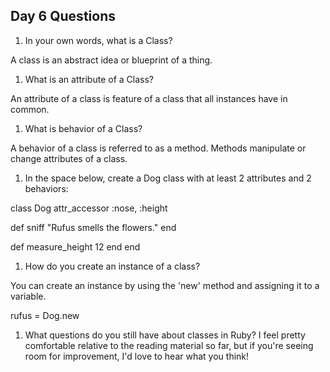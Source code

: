 ## Day 6 Questions

1. In your own words, what is a Class?

A class is an abstract idea or blueprint of a thing.

1. What is an attribute of a Class?

An attribute of a class is feature of a class that all instances have in common.

1. What is behavior of a Class?

A behavior of a class is referred to as a method. Methods manipulate or change attributes of a class.

1. In the space below, create a Dog class with at least 2 attributes and 2 behaviors:

class Dog
  attr_accessor :nose, :height

  def sniff
  "Rufus smells the flowers."
  end

  def measure_height
    12
  end
end

1. How do you create an instance of a class?

You can create an instance by using the 'new' method and assigning it to a variable.

rufus = Dog.new

1. What questions do you still have about classes in Ruby?
I feel pretty comfortable relative to the reading material so far, but if you're seeing room for improvement, I'd love to hear what you think!
